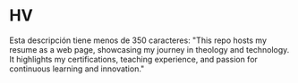 # HV
Esta descripción tiene menos de 350 caracteres:  "This repo hosts my resume as a web page, showcasing my journey in theology and technology. It highlights my certifications, teaching experience, and passion for continuous learning and innovation."
